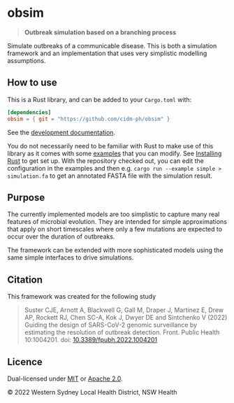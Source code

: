 # obsim

> **Outbreak simulation based on a branching process**

Simulate outbreaks of a communicable disease.
This is both a simulation framework and an implementation that uses very
simplistic modelling assumptions.

## How to use

This is a Rust library, and can be added to your `Cargo.toml` with:

```toml
[dependencies]
obsim = { git = "https://github.com/cidm-ph/obsim" }
```

See the [development documentation](https://cidm-ph.github.io/obsim/obsim).

You do not necessarily need to be familiar with Rust to make use of this
library as it comes with some [examples](./examples) that you can modify.
See [Installing Rust](https://www.rust-lang.org/tools/install) to get set up.
With the repository checked out, you can edit the configuration in the examples
and then e.g. `cargo run --example simple > simulation.fa` to get an annotated
FASTA file with the simulation result.

## Purpose

The currently implemented models are too simplistic to capture many real
features of microbial evolution. They are intended for simple approximations
that apply on short timescales where only a few mutations are expected to occur
over the duration of outbreaks.

The framework can be extended with more sophisticated models using the same
simple interfaces to drive simulations.

## Citation

This framework was created for the following study

> Suster CJE, Arnott A, Blackwell G, Gall M, Draper J, Martinez E, Drew AP, Rockett RJ, Chen SC-A, Kok J, Dwyer DE and Sintchenko V (2022)
> Guiding the design of SARS-CoV-2 genomic surveillance by estimating the resolution of outbreak detection.
> Front. Public Health 10:1004201. doi: [10.3389/fpubh.2022.1004201](https://doi.org/10.3389/fpubh.2022.1004201)

## Licence

Dual-licensed under [MIT](LICENSE-MIT) or [Apache 2.0](LICENSE-APACHE).

© 2022 Western Sydney Local Health District, NSW Health
